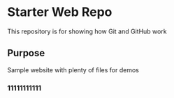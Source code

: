 # Starter Web Repo

This repository is for showing how Git and GitHub work

## Purpose

Sample website with plenty of files for demos

### 11111111111
